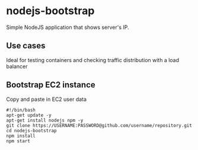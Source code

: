 # nodejs-bootstrap
Simple NodeJS application that shows server's IP. 

## Use cases
Ideal for testing containers and checking traffic distribution with a load balancer

## Bootstrap EC2 instance
Copy and paste in EC2 user data
```
#!/bin/bash
apt-get update -y
apt-get install nodejs npm -y
git clone https://USERNAME:PASSWORD@github.com/username/repository.git 
cd nodejs-bootstrap
npm install
npm start
 ```

